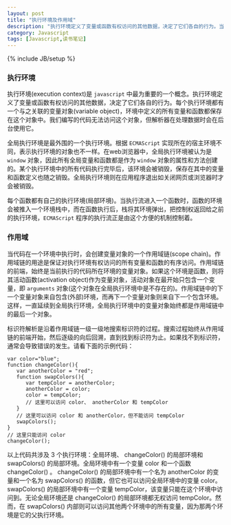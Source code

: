 ```yaml
---
layout: post
title: "执行环境及作用域"
description: "执行环境定义了变量或函数有权访问的其他数据，决定了它们各自的行为。当代码在一个环境中执行时，会创建变量对象的一个作用域链，保证对执行环境有权访问的所有变量和函数的有序访问。"
category: Javascript
tags: [Javascript,读书笔记]
---
```

{% include JB/setup %}

<div class="p-section">
	<h3>执行环境</h3>
	<p>
		执行环境(execution context)是 <code>javascript</code> 中最为重要的一个概念。执行环境定义了变量或函数有权访问的其他数据，决定了它们各自的行为。每个执行环境都有一个与之关联的变量对象(variable object)，环境中定义的所有变量和函数都保存在这个对象中。我们编写的代码无法访问这个对象，但解析器在处理数据时会在后台使用它。
	</p>
	<p>
		全局执行环境是最外围的一个执行环境。根据 <code>ECMAScript</code> 实现所在的宿主环境不同，表示执行环境的对象也不一样。在web浏览器中，全局执行环境被认为是 <code>window</code> 对象，因此所有全局变量和函数都是作为 <code>window</code> 对象的属性和方法创建的。某个执行环境中的所有代码执行完毕后，该环境会被销毁，保存在其中的变量和函数定义也随之销毁。全局执行环境则在应用程序退出如关闭网页或浏览器时才会被销毁。
	</p>
	<p>
		每个函数都有自己的执行环境(局部环境)。当执行流进入一个函数时，函数的环境会被推入一个环境栈中，而在函数执行后，栈将其环境弹出，把控制权返回给之前的执行环境，<code>ECMAScript</code> 程序的执行流正是由这个方便的机制控制着。
	</p>
</div>

<div class="p-section">
	<h3>作用域</h3>
	<p>
		当代码在一个环境中执行时，会创建变量对象的一个作用域链(scope chain)。作用域链的用途是保证对执行环境有权访问的所有变量和函数的有序访问。作用域链的前端，始终是当前执行的代码所在环境的变量对象。如果这个环境是函数，则将其活动函数(activation object)作为变量对象，活动对象在最开始只包含一个变量，即 <code>arguments</code> 对象(这个对象在全局执行环境中是不存在的)。作用域链中的下一个变量对象来自包含(外部)环境，而再下一个变量对象则来自下一个包含环境。这样，一直延续到全局执行环境，全局执行环境中的变量对象始终都是作用域链中的最后一个对象。
	</p>
	<p>
		标识符解析是沿着作用域链一级一级地搜索标识符的过程。搜索过程始终从作用域链的前端开始，然后逐级的向后回溯，直到找到标识符为止。如果找不到标识符，通常会导致错误的发生。请看下面的示例代码：</p>
<pre><code class="javascript">var color="blue";
function changeColor(){
   var anotherColor = "red";
   function swapColors(){
      var tempColor = anotherColor;
      anotherColor = color;
      color = tempColor;
      // 这里可以访问 color、 anotherColor 和 tempColor
   }
   // 这里可以访问 color 和 anotherColor，但不能访问 tempColor
   swapColors();
}
// 这里只能访问 color
changeColor();
</code></pre>
	<p>
		以上代码共涉及 3 个执行环境：全局环境、 changeColor() 的局部环境和 swapColors() 的局部环境。全局环境中有一个变量 color 和一个函数 changeColor() 。 changeColor() 的局部环境中有一个名为 anotherColor 的变量和一个名为 swapColors() 的函数，但它也可以访问全局环境中的变量 color。 swapColors() 的局部环境中有一个变量 tempColor，该变量只能在这个环境中访问到。无论全局环境还是 changeColor() 的局部环境都无权访问 tempColor。然而，在 swapColors() 内部则可以访问其他两个环境中的所有变量，因为那两个环境是它的父执行环境。
	</p>
</div>